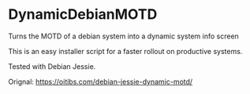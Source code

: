 # DynamicDebianMOTD
Turns the MOTD of a debian system into a dynamic system info screen

This is an easy installer script for a faster rollout on productive systems.

Tested with Debian Jessie.

Orignal: https://oitibs.com/debian-jessie-dynamic-motd/
